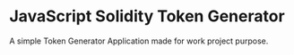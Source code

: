 # JavaScript Solidity Token Generator

A simple Token Generator Application made for work project purpose.
